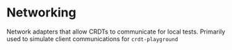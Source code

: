 # Networking

Network adapters that allow CRDTs to communicate for local tests. Primarily used to simulate client communications for `crdt-playground`
